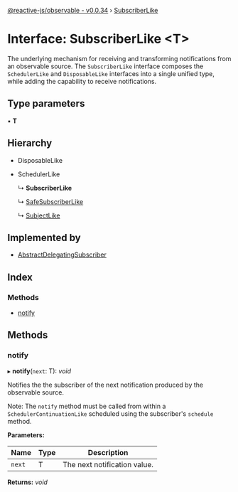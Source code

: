 [@reactive-js/observable - v0.0.34](../README.md) › [SubscriberLike](subscriberlike.md)

# Interface: SubscriberLike <**T**>

The underlying mechanism for receiving and transforming notifications from an
observable source. The `SubscriberLike` interface composes the `SchedulerLike` and
`DisposableLike` interfaces into a single unified type, while adding the capability
to receive notifications.

## Type parameters

▪ **T**

## Hierarchy

* DisposableLike

* SchedulerLike

  ↳ **SubscriberLike**

  ↳ [SafeSubscriberLike](safesubscriberlike.md)

  ↳ [SubjectLike](subjectlike.md)

## Implemented by

* [AbstractDelegatingSubscriber](../classes/abstractdelegatingsubscriber.md)

## Index

### Methods

* [notify](subscriberlike.md#notify)

## Methods

###  notify

▸ **notify**(`next`: T): *void*

Notifies the the subscriber of the next notification produced by the observable source.

Note: The `notify` method must be called from within a `SchedulerContinuationLike`
scheduled using the subscriber's `schedule` method.

**Parameters:**

Name | Type | Description |
------ | ------ | ------ |
`next` | T | The next notification value.  |

**Returns:** *void*
